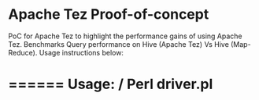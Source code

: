 Apache Tez Proof-of-concept
======

PoC for Apache Tez to highlight the performance gains of using Apache Tez. Benchmarks Query performance on Hive (Apache Tez) Vs Hive (Map-Reduce).
Usage instructions below:

======
Usage: <Your Folder>/ Perl driver.pl
======
